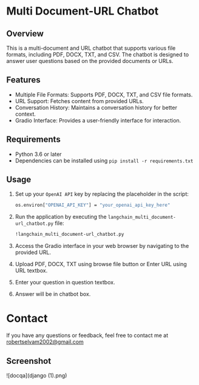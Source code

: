 
# Multi Document-URL Chatbot

## Overview

This is a multi-document and URL chatbot that supports various file formats, including PDF, DOCX, TXT, and CSV. The chatbot is designed to answer user questions based on the provided documents or URLs.

## Features

- Multiple File Formats: Supports PDF, DOCX, TXT, and CSV file formats.
- URL Support: Fetches content from provided URLs.
- Conversation History: Maintains a conversation history for better context.
- Gradio Interface: Provides a user-friendly interface for interaction.

## Requirements

- Python 3.6 or later
- Dependencies can be installed using `pip install -r requirements.txt`

## Usage

1. Set up your `OpenAI API` key by replacing the placeholder in the script:

   ```bash
   os.environ["OPENAI_API_KEY"] = "your_openai_api_key_here"

2. Run the application by executing the `langchain_multi_document-url_chatbot.py` file:

   ```bash
   !langchain_multi_document-url_chatbot.py

3. Access the Gradio interface in your web browser by navigating to the provided URL.

3. Upload PDF, DOCX, TXT using browse file button or Enter URL using URL textbox. 

4. Enter your question in question textbox.

5. Answer will be in chatbot box.

# Contact
If you have any questions or feedback, feel free to contact me at robertselvam2002@gmail.com

## Screenshot
![docqa](django (1).png)
